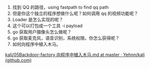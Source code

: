 1. 找到 QQ 的路径，using fastpath to find qq path
2. 但是你这个独立的程序想做什么呢？如何调用 qq 的视频功能呢？
3. Loader 是怎么实现的呢？
4. 这个可以打包成一个工具 -i payload
5. go 获取用户摄像头怎么做呢？
6. go 获取麦克风，语音识别，系统权限。你怎么获得呢？
7. 如何向程序中植入木马。

[kali/05Backdoor-factory 向程序中植入木马.md at master · Yehnn/kali (github.com)](https://github.com/Yehnn/kali/blob/master/kali%E5%90%8E%E9%97%A8%E6%8A%80%E6%9C%AF%E5%AE%9E%E6%88%98/05Backdoor-factory%20%E5%90%91%E7%A8%8B%E5%BA%8F%E4%B8%AD%E6%A4%8D%E5%85%A5%E6%9C%A8%E9%A9%AC.md)

